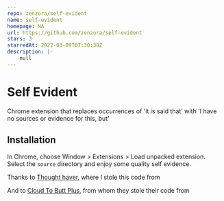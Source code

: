 ```yaml
---
repo: zenzora/self-evident
name: self-evident
homepage: NA
url: https://github.com/zenzora/self-evident
stars: 3
starredAt: 2022-03-09T07:30:38Z
description: |-
    null
---
```


Self Evident
=============

Chrome extension that replaces occurrences of 'it is said that' with 'I have no sources or evidence for this, but'

Installation
------------

In Chrome, choose Window > Extensions > Load unpacked extension. Select the `source`
directory and enjoy some quality self evidence.

Thanks to [Thought haver](https://github.com/jergason/thought-haver), where I stole this code from

And to [Cloud To Butt Plus](https://github.com/panicsteve/cloud-to-butt),
from whom they stole their code from


